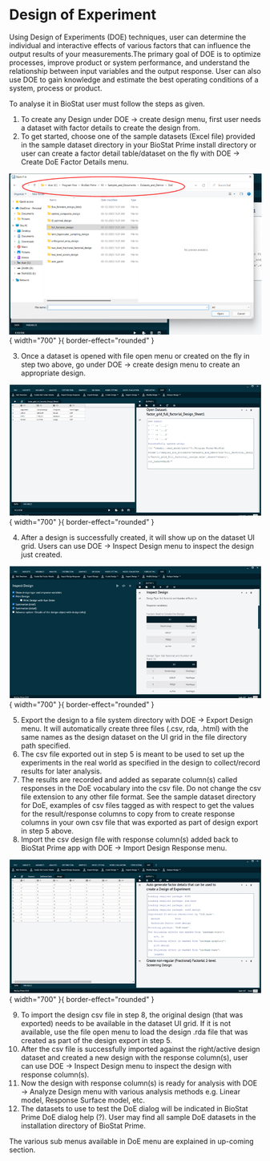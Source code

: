 # Design of Experiment

Using Design of Experiments (DOE) techniques, user can determine the individual and interactive effects of various factors that can influence the output results of your measurements.The primary goal of DOE is to optimize processes, improve product or system performance, and understand the relationship between input variables and the output response.  User can also use DOE to gain knowledge and estimate the best operating conditions of a system, process or product.

To analyse it in BioStat user must follow the steps as given.

1. To create any Design under DOE -> create design menu, first user needs a dataset with factor details to create the design from.
2. To get started, choose one of the sample datasets (Excel file) provided in the sample dataset directory in your BioStat Prime install directory or user can create a factor detail table/dataset on the fly with DOE -> Create DoE Factor Details menu.

![alt text](screenshots/image237.png){ width="700" }{ border-effect="rounded" }

3. Once a dataset is opened with file open menu or created on the fly in step two above, go under DOE -> create design menu to create an appropriate design.

![alt text](screenshots/image238.png){ width="700" }{ border-effect="rounded" }

4. After a design is successfully created, it will show up on the dataset UI grid. Users can use DOE -> Inspect Design menu to inspect the design just created.

![alt text](screenshots/image239.png){ width="700" }{ border-effect="rounded" }

5. Export the design to a file system directory with DOE -> Export Design menu. It will automatically create three files (.csv, rda, .html) with the same names as the design dataset on the UI grid in the file directory path specified.
6. The csv file exported out in step 5 is meant to be used to set up the experiments in the real world as specified in the design to collect/record results for later analysis.
7. The results are recorded and added as separate column(s) called responses in the DoE vocabulary into the csv file. Do not change the csv file extension to any other file format. See the sample dataset directory for DoE, examples of csv files tagged as with respect to get the values for the result/response columns to copy from to create response columns in your own csv file that was exported as part of design export in step 5 above.
8. Import the csv design file with response column(s) added back to BioStat Prime app with DOE -> Import Design Response menu.

![alt text](screenshots/image240.png){ width="700" }{ border-effect="rounded" }

9. To import the design csv file in step 8, the original design (that was exported) needs to be available in the dataset UI grid. If it is not available, use the file open menu to load the design .rda file that was created as part of the design export in step 5.
10. After the csv file is successfully imported against the right/active design dataset and created a new design with the response column(s), user can use DOE -> Inspect Design menu to inspect the design with response column(s).
11. Now the design with response column(s) is ready for analysis with DOE -> Analyze Design menu with various analysis methods e.g. Linear model, Response Surface model, etc.
12. The datasets to use to test the DoE dialog will be indicated in BioStat Prime DoE dialog help (?). User may find all sample DoE datasets in the installation directory of BioStat Prime.

The various sub menus available in DoE menu are explained in up-coming section.

